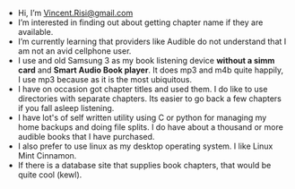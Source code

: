 - Hi, I’m Vincent.Risi@gmail.com
- I’m interested in finding out about getting chapter name if they are available.
- I’m currently learning that providers like Audible do not understand that I am not an avid cellphone user. 
- I use and old Samsung 3 as my book listening device **without a simm card** and **Smart Audio Book player**. It does mp3 and m4b quite happily, I use mp3 because as it is the most ubiquitous.
- I have on occasion got chapter titles and used them. I do like to use directories with separate chapters. Its easier to go back a few chapters if you fall asleep listening.
- I have lot's of self written utility using C or python for managing my home backups and doing file splits. I do have about a thousand or more audible books that I have purchased.
- I also prefer to use linux as my desktop operating system. I like Linux Mint Cinnamon.
- If there is a database site that supplies book chapters, that would be quite cool (kewl).
